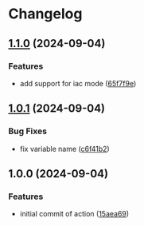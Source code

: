 # Changelog

## [1.1.0](https://github.com/ZeitOnline/sysdig-scan-action/compare/v1.0.1...v1.1.0) (2024-09-04)


### Features

* add support for iac mode ([65f7f9e](https://github.com/ZeitOnline/sysdig-scan-action/commit/65f7f9e13dddf87c6ebbea9f076d50e3190d5693))

## [1.0.1](https://github.com/ZeitOnline/sysdig-scan-action/compare/v1.0.0...v1.0.1) (2024-09-04)


### Bug Fixes

* fix variable name ([c6f41b2](https://github.com/ZeitOnline/sysdig-scan-action/commit/c6f41b20607fc0a0e41300d5550c2a7899d501f9))

## 1.0.0 (2024-09-04)


### Features

* initial commit of action ([15aea69](https://github.com/ZeitOnline/sysdig-scan-action/commit/15aea6908c077a14fc2fe3c54260ccfaf0ec84c6))
